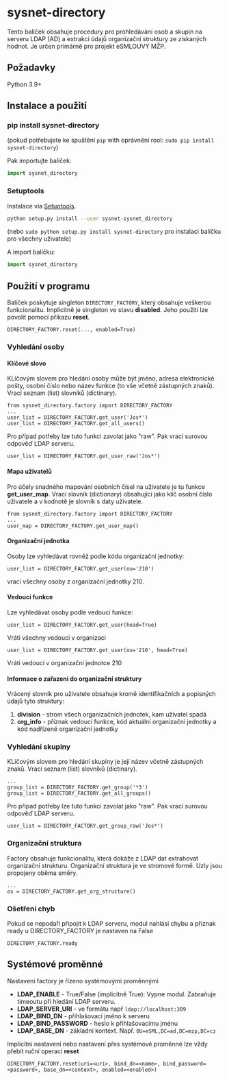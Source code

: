 # sysnet-directory

Tento balíček obsahuje procedury pro prohledávání osob a skupin na serveru LDAP (AD) 
a extrakci údajů organizační struktury ze získaných hodnot.
Je určen primárně pro projekt eSMLOUVY MŽP.

## Požadavky

Python 3.9+

## Instalace a použití
### pip install sysnet-directory

(pokud potřebujete ke spuštění  `pip` with oprávnění rool: `sudo pip install sysnet-directory`)

Pak importujte balíček:

```python
import sysnet_directory
```

### Setuptools

Instalace via [Setuptools](http://pypi.python.org/pypi/setuptools).

```sh
python setup.py install --user sysnet-sysnet_directory
```
(nebo `sudo python setup.py install sysnet-directory` pro instalaci balíčku pro všechny uživatele)

A import balíčku:

```python
import sysnet_directory
```

## Použití v programu

Balíček poskytuje singleton `DIRECTORY_FACTORY`, který obsahuje veškerou funkcionalitu.
Implicitně je singleton ve stavu **disabled**. Jeho použití lze povolit pomocí příkazu **reset**.

    DIRECTORY_FACTORY.reset(..., enabled=True)

### Vyhledání osoby

#### Klíčové slovo 

KLíčovým slovem pro hledání osoby může být jméno, adresa elektronické pošty, osobní číslo nebo název funkce 
(to vše včetně zástupných znaků). Vrací seznam (list) slovníků (dictinary).

    from sysnet_directory.factory import DIRECTORY_FACTORY
    ...
    user_list = DIRECTORY_FACTORY.get_user('Jos*')
    user_list = DIRECTORY_FACTORY.get_all_users()

Pro případ potřeby lze tuto funkci zavolat jako "raw". Pak vrací surovou odpověď LDAP serveru. 
    
    user_list = DIRECTORY_FACTORY.get_user_raw('Jos*')

#### Mapa uživatelů
Pro účely snadného mapování osobních čísel na uživatele je tu funkce **get_user_map**. Vrací slovník (dictionary) 
obsahující jako klíč osobní číslo uživatele a v kodnotě je slovník s daty uživatele.

    from sysnet_directory.factory import DIRECTORY_FACTORY
    ...
    user_map = DIRECTORY_FACTORY.get_user_map()


#### Organizační jednotka

Osoby lze vyhledávat rovněž podle kódu organizační jednotky:

    user_list = DIRECTORY_FACTORY.get_user(ou='210')

vrací všechny osoby z organizační jednotky 210.

#### Vedoucí funkce

Lze vyhledávat osoby podle vedoucí funkce:

    user_list = DIRECTORY_FACTORY.get_user(head=True)

Vrátí všechny vedoucí v organizaci

    user_list = DIRECTORY_FACTORY.get_user(ou='210', head=True)

Vrátí vedoucí v organizační jednotce 210

#### Informace o zařazení do organizační struktury

Vrácený slovník pro uživatele obsahuje kromě identifikačních a popisných údajů tyto struktury:

1. **division** - strom všech organizačních jednotek, kam uživatel spadá
2. **org_info** - příznak vedoucí funkce, kód aktuální organizační jednotky a kód nadřízené organizační jednotky

    
### Vyhledání skupiny

KLíčovým slovem pro hledání skupiny je její název včetně zástupných znaků. Vrací seznam (list) slovníků (dictinary).

    ...
    group_list = DIRECTORY_FACTORY.get_group('*3')
    group_list = DIRECTORY_FACTORY.get_all_groups()

Pro případ potřeby lze tuto funkci zavolat jako "raw". Pak vrací surovou odpověď LDAP serveru. 
    
    user_list = DIRECTORY_FACTORY.get_group_raw('Jos*')

### Organizační struktura

Factory obsahuje funkcionalitu, která dokáže z LDAP dat extrahovat organizační strukturu. 
Organizační struktura je ve stromové formě. Uzly jsou propojeny oběma směry. 

    ...
    os = DIRECTORY_FACTORY.get_org_structure()

### Ošetření chyb

Pokud se nepodaří připojit k LDAP serveru, modul nahlásí chybu a příznak ready u DIRECTORY_FACTORY je nastaven na False

    DIRECTORY_FACTORY.ready


## Systémové proměnné

Nastavení factory je řízeno systémovými proměnnými

- **LDAP_ENABLE** - True/False (implicitně True): Vypne modul. Zabraňuje timeoutu při hledání LDAP serveru.   
- **LDAP_SERVER_URI** - ve formátu např `ldap://localhost:389`
- **LDAP_BIND_DN** - přihlašovací jméno k serveru
- **LDAP_BIND_PASSWORD** - heslo k přihlašovacímu jménu
- **LDAP_BASE_DN** - základní kontext. Např. `OU=eSML,DC=ad,DC=mzp,DC=cz`

Implicitní nastavení nebo nastavení přes systémové proměnné lze vždy přebít ruční operací **reset**

    DIRECTORY_FACTORY.reset(uri=<uri>, bind_dn=<name>, bind_password=<password>, base_dn=<context>, enabled=<enabled>)
